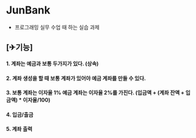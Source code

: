 # JunBank
- 프로그래밍 실무 수업 때 하는 실습 과제
  
  
## [✈기능]
#### 1. 계좌는 예금과 보통 두가지가 있다. (상속)
#### 2. 계좌 생성을 할 때 보통 계좌가 있어야 예금 계좌를 만들 수 있다.
#### 3. 보통 계좌는 이자율 1% 예금 계좌는 이자율 2%를 가진다. (입금액 + (계좌 잔액 + 입금액) * 이자율/100)
#### 4. 입금/출금
#### 5. 계좌 출력

